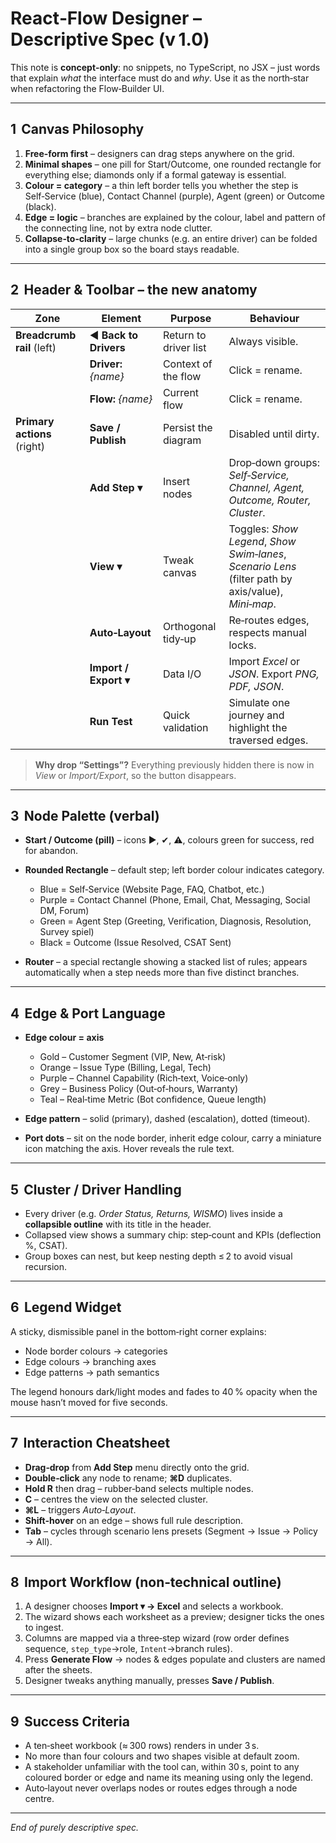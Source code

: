 # React‑Flow Designer – Descriptive Spec (v 1.0)

This note is **concept‑only**: no snippets, no TypeScript, no JSX – just words that explain *what* the interface must do and *why*. Use it as the north‑star when refactoring the Flow‑Builder UI.

---

## 1  Canvas Philosophy

1. **Free‑form first** – designers can drag steps anywhere on the grid.
2. **Minimal shapes** – one pill for Start/Outcome, one rounded rectangle for everything else; diamonds only if a formal gateway is essential.
3. **Colour = category** – a thin left border tells you whether the step is Self‑Service (blue), Contact Channel (purple), Agent (green) or Outcome (black).
4. **Edge = logic** – branches are explained by the colour, label and pattern of the connecting line, not by extra node clutter.
5. **Collapse‑to‑clarity** – large chunks (e.g. an entire driver) can be folded into a single group box so the board stays readable.

---

## 2  Header & Toolbar – the new anatomy

| Zone                        | Element               | Purpose               | Behaviour                                                                                           |
| --------------------------- | --------------------- | --------------------- | --------------------------------------------------------------------------------------------------- |
| **Breadcrumb rail** (left)  | ◀ **Back to Drivers** | Return to driver list | Always visible.                                                                                     |
|                             | **Driver:** *{name}*  | Context of the flow   | Click = rename.                                                                                     |
|                             | **Flow:** *{name}*    | Current flow          | Click = rename.                                                                                     |
| **Primary actions** (right) | **Save / Publish**    | Persist the diagram   | Disabled until dirty.                                                                               |
|                             | **Add Step ▾**        | Insert nodes          | Drop‑down groups: *Self‑Service, Channel, Agent, Outcome, Router, Cluster*.                         |
|                             | **View ▾**            | Tweak canvas          | Toggles: *Show Legend*, *Show Swim‑lanes*, *Scenario Lens* (filter path by axis/value), *Mini‑map*. |
|                             | **Auto‑Layout**       | Orthogonal tidy‑up    | Re‑routes edges, respects manual locks.                                                             |
|                             | **Import / Export ▾** | Data I/O              | Import *Excel* or *JSON*. Export *PNG, PDF, JSON*.                                                  |
|                             | **Run Test**          | Quick validation      | Simulate one journey and highlight the traversed edges.                                             |

> **Why drop “Settings”?**  Everything previously hidden there is now in *View* or *Import/Export*, so the button disappears.

---

## 3  Node Palette (verbal)

* **Start / Outcome (pill)** – icons ▶, ✔, ⚠, colours green for success, red for abandon.
* **Rounded Rectangle** – default step; left border colour indicates category.

  * Blue = Self‑Service (Website Page, FAQ, Chatbot, etc.)
  * Purple = Contact Channel (Phone, Email, Chat, Messaging, Social DM, Forum)
  * Green = Agent Step (Greeting, Verification, Diagnosis, Resolution, Survey spiel)
  * Black = Outcome (Issue Resolved, CSAT Sent)
* **Router** – a special rectangle showing a stacked list of rules; appears automatically when a step needs more than five distinct branches.

---

## 4  Edge & Port Language

* **Edge colour = axis**

  * Gold – Customer Segment (VIP, New, At‑risk)
  * Orange – Issue Type (Billing, Legal, Tech)
  * Purple – Channel Capability (Rich‑text, Voice‑only)
  * Grey – Business Policy (Out‑of‑hours, Warranty)
  * Teal – Real‑time Metric (Bot confidence, Queue length)
* **Edge pattern** – solid (primary), dashed (escalation), dotted (timeout).
* **Port dots** – sit on the node border, inherit edge colour, carry a miniature icon matching the axis. Hover reveals the rule text.

---

## 5  Cluster / Driver Handling

* Every driver (e.g. *Order Status, Returns, WISMO*) lives inside a **collapsible outline** with its title in the header.
* Collapsed view shows a summary chip: step‑count and KPIs (deflection %, CSAT).
* Group boxes can nest, but keep nesting depth ≤ 2 to avoid visual recursion.

---

## 6  Legend Widget

A sticky, dismissible panel in the bottom‑right corner explains:

* Node border colours → categories
* Edge colours → branching axes
* Edge patterns → path semantics

The legend honours dark/light modes and fades to 40 % opacity when the mouse hasn’t moved for five seconds.

---

## 7  Interaction Cheatsheet

* **Drag‑drop** from **Add Step** menu directly onto the grid.
* **Double‑click** any node to rename; **⌘D** duplicates.
* **Hold R** then drag – rubber‑band selects multiple nodes.
* **C** – centres the view on the selected cluster.
* **⌘L** – triggers *Auto‑Layout*.
* **Shift‑hover** on an edge – shows full rule description.
* **Tab** – cycles through scenario lens presets (Segment → Issue → Policy → All).

---

## 8  Import Workflow (non‑technical outline)

1. A designer chooses **Import ▾ → Excel** and selects a workbook.
2. The wizard shows each worksheet as a preview; designer ticks the ones to ingest.
3. Columns are mapped via a three‑step wizard (row order defines sequence, `step_type`→role, `Intent`→branch rules).
4. Press **Generate Flow** → nodes & edges populate and clusters are named after the sheets.
5. Designer tweaks anything manually, presses **Save / Publish**.

---

## 9  Success Criteria

* A ten‑sheet workbook (≈ 300 rows) renders in under 3 s.
* No more than four colours and two shapes visible at default zoom.
* A stakeholder unfamiliar with the tool can, within 30 s, point to any coloured border or edge and name its meaning using only the legend.
* Auto‑layout never overlaps nodes or routes edges through a node centre.

---

*End of purely descriptive spec.*
